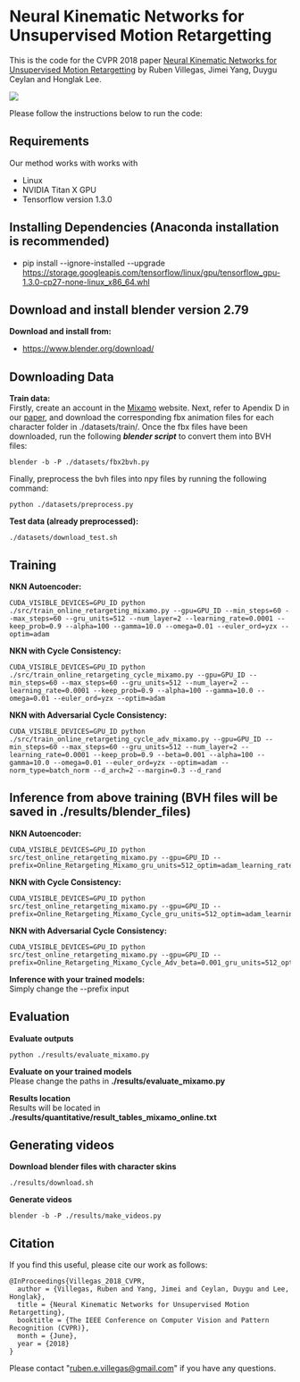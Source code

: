 # Neural Kinematic Networks for Unsupervised Motion Retargetting

This is the code for the CVPR 2018 paper [Neural Kinematic Networks for Unsupervised Motion Retargetting](https://arxiv.org/pdf/1804.05653.pdf) by Ruben Villegas, Jimei Yang, Duygu Ceylan and Honglak Lee.

![](https://github.com/rubenvillegas/cvpr2018nkn/blob/master/gifs/gangnam_style.gif)


Please follow the instructions below to run the code:

## Requirements
Our method works with works with
* Linux
* NVIDIA Titan X GPU
* Tensorflow version 1.3.0

## Installing Dependencies (Anaconda installation is recommended)
* pip install --ignore-installed --upgrade https://storage.googleapis.com/tensorflow/linux/gpu/tensorflow_gpu-1.3.0-cp27-none-linux_x86_64.whl

## Download and install blender version 2.79
**Download and install from:**  
* https://www.blender.org/download/

## Downloading Data
**Train data:**  
Firstly, create an account in the [Mixamo](https://www.mixamo.com) website. Next, refer to Apendix D in our [paper](https://arxiv.org/pdf/1804.05653.pdf), and download the corresponding fbx animation files for each character folder in ./datasets/train/. Once the fbx files have been downloaded, run the following ***blender script*** to convert them into BVH files:
```
blender -b -P ./datasets/fbx2bvh.py
```
Finally, preprocess the bvh files into npy files by running the following command:
```
python ./datasets/preprocess.py
```

**Test data (already preprocessed):**  
```
./datasets/download_test.sh
```

## Training
**NKN Autoencoder:**
```
CUDA_VISIBLE_DEVICES=GPU_ID python ./src/train_online_retargeting_mixamo.py --gpu=GPU_ID --min_steps=60 --max_steps=60 --gru_units=512 --num_layer=2 --learning_rate=0.0001 --keep_prob=0.9 --alpha=100 --gamma=10.0 --omega=0.01 --euler_ord=yzx --optim=adam
```

**NKN with Cycle Consistency:**
```
CUDA_VISIBLE_DEVICES=GPU_ID python ./src/train_online_retargeting_cycle_mixamo.py --gpu=GPU_ID --min_steps=60 --max_steps=60 --gru_units=512 --num_layer=2 --learning_rate=0.0001 --keep_prob=0.9 --alpha=100 --gamma=10.0 --omega=0.01 --euler_ord=yzx --optim=adam
```

**NKN with Adversarial Cycle Consistency:**
```
CUDA_VISIBLE_DEVICES=GPU_ID python ./src/train_online_retargeting_cycle_adv_mixamo.py --gpu=GPU_ID --min_steps=60 --max_steps=60 --gru_units=512 --num_layer=2 --learning_rate=0.0001 --keep_prob=0.9 --beta=0.001 --alpha=100 --gamma=10.0 --omega=0.01 --euler_ord=yzx --optim=adam --norm_type=batch_norm --d_arch=2 --margin=0.3 --d_rand
```

## Inference from above training (BVH files will be saved in ./results/blender_files)
**NKN Autoencoder:**
```
CUDA_VISIBLE_DEVICES=GPU_ID python src/test_online_retargeting_mixamo.py --gpu=GPU_ID --prefix=Online_Retargeting_Mixamo_gru_units=512_optim=adam_learning_rate=0.0001_num_layer=2_alpha=100.0_euler_ord=yzx_omega=0.01_keep_prob=0.9_gamma=10.0
```

**NKN with Cycle Consistency:**
```
CUDA_VISIBLE_DEVICES=GPU_ID python src/test_online_retargeting_mixamo.py --gpu=GPU_ID --prefix=Online_Retargeting_Mixamo_Cycle_gru_units=512_optim=adam_learning_rate=0.0001_num_layer=2_alpha=100.0_euler_ord=yzx_omega=0.01_keep_prob=0.9_gamma=10.0
```

**NKN with Adversarial Cycle Consistency:**
```
CUDA_VISIBLE_DEVICES=GPU_ID python src/test_online_retargeting_mixamo.py --gpu=GPU_ID --prefix=Online_Retargeting_Mixamo_Cycle_Adv_beta=0.001_gru_units=512_optim=adam_d_arch=2_learning_rate=0.0001_omega=0.01_norm_type=batch_norm_d_rand=True_num_layer=2_alpha=100.0_euler_ord=yzx_margin=0.3_keep_prob=0.9_gamma=10.0
```
**Inference with your trained models:**  
Simply change the --prefix input

## Evaluation
**Evaluate outputs**
```
python ./results/evaluate_mixamo.py
```
**Evaluate on your trained models**  
Please change the paths in **./results/evaluate_mixamo.py**  

**Results location**  
Results will be located in **./results/quantitative/result_tables_mixamo_online.txt**  

## Generating videos
**Download blender files with character skins**
```
./results/download.sh
```
**Generate videos**
```
blender -b -P ./results/make_videos.py
```
## Citation                                                                      
                                                                                 
If you find this useful, please cite our work as follows:                        
```                                                                              
@InProceedings{Villegas_2018_CVPR,
  author = {Villegas, Ruben and Yang, Jimei and Ceylan, Duygu and Lee, Honglak},
  title = {Neural Kinematic Networks for Unsupervised Motion Retargetting},
  booktitle = {The IEEE Conference on Computer Vision and Pattern Recognition (CVPR)},
  month = {June},
  year = {2018}
}
```

Please contact "ruben.e.villegas@gmail.com" if you have any questions.

